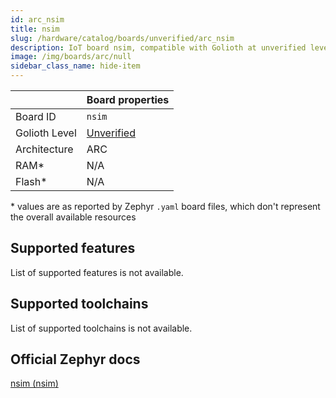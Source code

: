 ```yaml
---
id: arc_nsim
title: nsim
slug: /hardware/catalog/boards/unverified/arc_nsim
description: IoT board nsim, compatible with Golioth at unverified level.
image: /img/boards/arc/null
sidebar_class_name: hide-item
---
```


[//]: # (This is an auto-generated file, do not edit! Changes to it will be lost upon re-generation)



|                | Board properties     |
| -------------  | -------------------- |
| Board ID       | `nsim` |
| Golioth Level  | [Unverified](/hardware#unverified-boards) |
| Architecture   | ARC |
| RAM*           | N/A |
| Flash*         | N/A |

\* values are as reported by Zephyr `.yaml` board files, which don't represent the overall available resources



## Supported features

List of supported features is not available.

## Supported toolchains

List of supported toolchains is not available.

## Official Zephyr docs

[nsim (nsim)](https://docs.zephyrproject.org/latest/boards/arc/nsim/doc/index.html)
